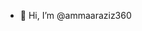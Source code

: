 - 👋 Hi, I’m @ammaaraziz360
<!---
ammaaraziz360/ammaaraziz360 is a ✨ special ✨ repository because its `README.md` (this file) appears on your GitHub profile.
You can click the Preview link to take a look at your changes.
--->
